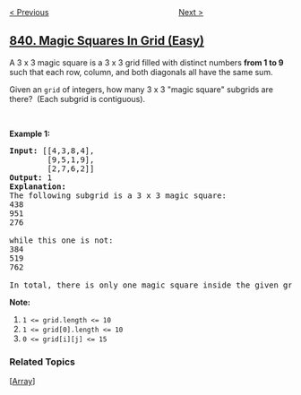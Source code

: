 <!--|This file generated by command(leetcode description); DO NOT EDIT.    |-->
<!--+----------------------------------------------------------------------+-->
<!--|@author    openset <openset.wang@gmail.com>                           |-->
<!--|@link      https://github.com/openset                                 |-->
<!--|@home      https://github.com/tonymontaro/leetcode-hints                        |-->
<!--+----------------------------------------------------------------------+-->

[< Previous](https://github.com/tonymontaro/leetcode-hints/tree/master/problems/similar-string-groups "Similar String Groups")
　　　　　　　　　　　　　　　　
[Next >](https://github.com/tonymontaro/leetcode-hints/tree/master/problems/keys-and-rooms "Keys and Rooms")

## [840. Magic Squares In Grid (Easy)](https://leetcode.com/problems/magic-squares-in-grid "矩阵中的幻方")

<p>A 3 x 3 magic square is a 3 x 3 grid filled with distinct numbers <strong>from 1 to 9</strong> such that each row, column, and both diagonals all have the same sum.</p>

<p>Given an <code>grid</code>&nbsp;of integers, how many 3 x 3 &quot;magic square&quot; subgrids are there?&nbsp; (Each subgrid is contiguous).</p>

<p>&nbsp;</p>

<p><strong>Example 1:</strong></p>

<pre>
<strong>Input: </strong>[[4,3,8,4],
        [9,5,1,9],
        [2,7,6,2]]
<strong>Output: </strong>1
<strong>Explanation: </strong>
The following subgrid is a 3 x 3 magic square:
438
951
276

while this one is not:
384
519
762

In total, there is only one magic square inside the given grid.
</pre>

<p><strong>Note:</strong></p>

<ol>
	<li><code>1 &lt;= grid.length&nbsp;&lt;= 10</code></li>
	<li><code>1 &lt;= grid[0].length&nbsp;&lt;= 10</code></li>
	<li><code>0 &lt;= grid[i][j] &lt;= 15</code></li>
</ol>

### Related Topics
  [[Array](https://github.com/tonymontaro/leetcode-hints/tree/master/tag/array/README.md)]
